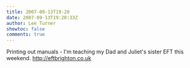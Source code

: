 ```yaml
---
title: 2007-09-13T19-20
date: 2007-09-13T19:20:33Z
author: Lee Turner
showtoc: false
comments: true
---
```


Printing out manuals - I'm teaching my Dad and Juliet's sister EFT this weekend. http://eftbrighton.co.uk

